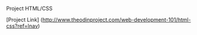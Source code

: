 Project HTML/CSS

[Project Link] (http://www.theodinproject.com/web-development-101/html-css?ref=lnav)

